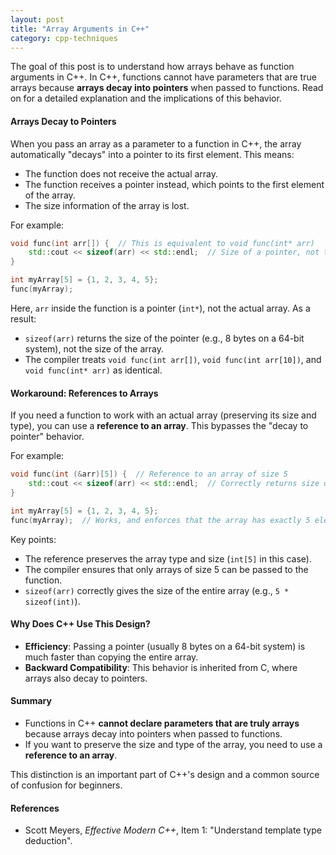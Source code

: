 ```yaml
---
layout: post
title: "Array Arguments in C++"
category: cpp-techniques
---
```


The goal of this post is to understand how arrays behave as function arguments in C++. In C++, functions cannot have parameters that are true arrays because **arrays decay into pointers** when passed to functions. Read on for a detailed explanation and the implications of this behavior.

#### **Arrays Decay to Pointers**
When you pass an array as a parameter to a function in C++, the array automatically "decays" into a pointer to its first element. This means:
- The function does not receive the actual array.
- The function receives a pointer instead, which points to the first element of the array.
- The size information of the array is lost.

For example:

```cpp
void func(int arr[]) {  // This is equivalent to void func(int* arr)
    std::cout << sizeof(arr) << std::endl;  // Size of a pointer, not the array
}

int myArray[5] = {1, 2, 3, 4, 5};
func(myArray);
```

Here, `arr` inside the function is a pointer (`int*`), not the actual array. As a result:
- `sizeof(arr)` returns the size of the pointer (e.g., 8 bytes on a 64-bit system), not the size of the array.
- The compiler treats `void func(int arr[])`, `void func(int arr[10])`, and `void func(int* arr)` as identical.

#### **Workaround: References to Arrays**
If you need a function to work with an actual array (preserving its size and type), you can use a **reference to an array**. This bypasses the "decay to pointer" behavior.

For example:

```cpp
void func(int (&arr)[5]) {  // Reference to an array of size 5
    std::cout << sizeof(arr) << std::endl;  // Correctly returns size of the array
}

int myArray[5] = {1, 2, 3, 4, 5};
func(myArray);  // Works, and enforces that the array has exactly 5 elements
```

Key points:
- The reference preserves the array type and size (`int[5]` in this case).
- The compiler ensures that only arrays of size 5 can be passed to the function.
- `sizeof(arr)` correctly gives the size of the entire array (e.g., `5 * sizeof(int)`).

#### **Why Does C++ Use This Design?**
- **Efficiency**: Passing a pointer (usually 8 bytes on a 64-bit system) is much faster than copying the entire array.
- **Backward Compatibility**: This behavior is inherited from C, where arrays also decay to pointers.

#### **Summary**
- Functions in C++ **cannot declare parameters that are truly arrays** because arrays decay into pointers when passed to functions.
- If you want to preserve the size and type of the array, you need to use a **reference to an array**.

This distinction is an important part of C++'s design and a common source of confusion for beginners.

#### **References**
- Scott Meyers, *Effective Modern C++*, Item 1: "Understand template type deduction".
